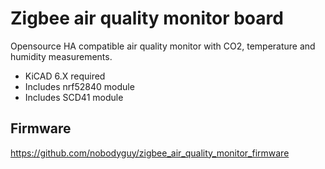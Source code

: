 # Zigbee air quality monitor board
Opensource HA compatible air quality monitor with CO2, temperature and humidity measurements.

* KiCAD 6.X required 
* Includes nrf52840 module
* Includes SCD41 module

## Firmware
https://github.com/nobodyguy/zigbee_air_quality_monitor_firmware